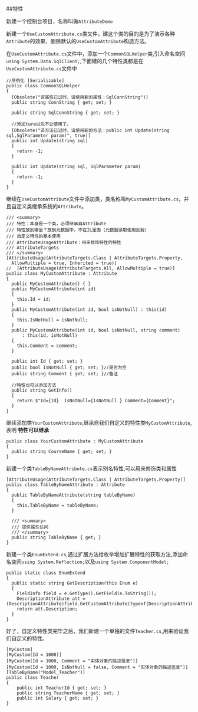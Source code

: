 ##特性

新建一个控制台项目，名称叫做`AttributeDemo`

新建一个`UseCustomAttribute.cs`类文件，建这个类的目的是为了演示各种`Attribute`的效果，删除默认的`UseCustomAttribute`构造方法。

在`UseCustomAttribute.cs`文件中，添加一个`CommonSQLHelper`类,引入命名空间`using System.Data.SqlClient;`,下面建的几个特性类都是在`UseCustomAttribute.cs`文件中

```
//序列化 [Serializable]
public class CommonSQLHelper
{
  [Obsolete("该属性已过时，请使用新的属性：SqlConnString")]
  public string ConnString { get; set; }

  public string SqlConnString { get; set; }

  //添加ture以后不让使用了。
  [Obsolete("该方法已过时，请使用新的方法：public int Update(string sql,SqlParameter param)", true)]
  public int Update(string sql)
  {
    return -1;
  }

  public int Update(string sql, SqlParameter param)
  {
    return -1;
  }
}
```

继续在`UseCustomAttribute`文件中添加类，类名称叫`MyCustomAttribute.cs`，并且自定义类继承系统的`Attribute`。

```
/// <summary>
/// 特性：本身是一个类，必须继承自Attribute
/// 特性放到哪里？放到元数据中，不在IL里面（元数据读取使用反射）
/// 自定义特性的基本使用
/// AttributeUsageAttribute：用来修饰特性的特性
/// AttributeTargets
/// </summary>
[AttributeUsage(AttributeTargets.Class | AttributeTargets.Property,
  AllowMultiple = true, Inherited = true)]
//  [AttributeUsage(AttributeTargets.All, AllowMultiple = true)]
public class MyCustomAttribute : Attribute
{
  public MyCustomAttribute() { }
  public MyCustomAttribute(int id)
  {
    this.Id = id;
  }
  public MyCustomAttribute(int id, bool isNotNull) : this(id)
  {
    this.IsNotNull = isNotNull;
  }
  public MyCustomAttribute(int id, bool isNotNull, string comment)
      : this(id, isNotNull)
  {
    this.Comment = comment;
  }

  public int Id { get; set; }
  public bool IsNotNull { get; set; }//是否为空
  public string Comment { get; set; }//备注

  //特性也可以添加方法
  public string GetInfo()
  {
    return $"Id={Id}  IsNotNull={IsNotNull } Comment={Comment}";
  }
}
```

继续添加类`YourCustomAttribute`,继承自我们自定义的特性类`MyCustomAttribute`,表明 **特性可以继承**

```
public class YourCustomAttribute : MyCustomAttribute
{
  public string CourseName { get; set; }
}
```

新建一个类`TableByNameAttribute.cs`表示别名特性,可以用来修饰类和属性

```
[AttributeUsage(AttributeTargets.Class | AttributeTargets.Property)]
public class TableByNameAttribute : Attribute
{
  public TableByNameAttribute(string tableByName)
  {
    this.TableByName = tableByName;
  }

  /// <summary>
  /// 提供属性访问
  /// </summary>
  public string TableByName { get; }
}
```

新建一个类`EnumExtend.cs`,通过扩展方法给枚举增加扩展特性的获取方法,添加命名空间`using System.Reflection;`以及`using System.ComponentModel;`

```
public static class EnumExtend
{
  public static string GetDescription(this Enum e)
  {
    FieldInfo field = e.GetType().GetField(e.ToString());
    DescriptionAttribute att = (DescriptionAttribute)field.GetCustomAttribute(typeof(DescriptionAttribute));
    return att.Description;
  }
}
```

好了，自定义特性类完毕之后，我们新建一个单独的文件`Teacher.cs`,用来验证我们自定义的特性。

```
[MyCustom]
[MyCustom(Id = 1000)]
[MyCustom(Id = 1000, Comment = "实体对象的描述信息")]
[MyCustom(Id = 1000, IsNotNull = false, Comment = "实体对象的描述信息")]
[TableByName("Model_Teacher")]
public class Teacher
{
    public int TeacherId { get; set; }
    public string TeacherName { get; set; }
    public int Salary { get; set; }
}
```
